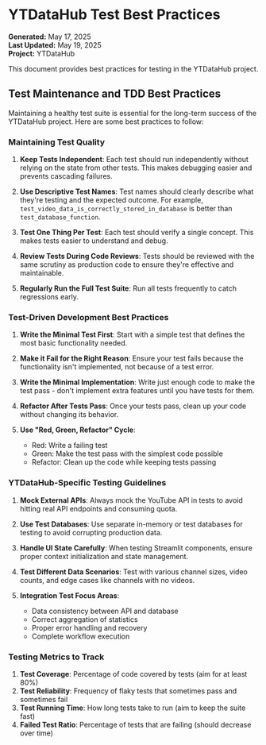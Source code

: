 # YTDataHub Test Best Practices

**Generated:** May 17, 2025  
**Last Updated:** May 19, 2025  
**Project:** YTDataHub

This document provides best practices for testing in the YTDataHub project.

## Test Maintenance and TDD Best Practices

Maintaining a healthy test suite is essential for the long-term success of the YTDataHub project. Here are some best practices to follow:

### Maintaining Test Quality

1. **Keep Tests Independent**: Each test should run independently without relying on the state from other tests. This makes debugging easier and prevents cascading failures.

2. **Use Descriptive Test Names**: Test names should clearly describe what they're testing and the expected outcome. For example, `test_video_data_is_correctly_stored_in_database` is better than `test_database_function`.

3. **Test One Thing Per Test**: Each test should verify a single concept. This makes tests easier to understand and debug.

4. **Review Tests During Code Reviews**: Tests should be reviewed with the same scrutiny as production code to ensure they're effective and maintainable.

5. **Regularly Run the Full Test Suite**: Run all tests frequently to catch regressions early.

### Test-Driven Development Best Practices

1. **Write the Minimal Test First**: Start with a simple test that defines the most basic functionality needed.

2. **Make it Fail for the Right Reason**: Ensure your test fails because the functionality isn't implemented, not because of a test error.

3. **Write the Minimal Implementation**: Write just enough code to make the test pass - don't implement extra features until you have tests for them.

4. **Refactor After Tests Pass**: Once your tests pass, clean up your code without changing its behavior.

5. **Use "Red, Green, Refactor" Cycle**:
   - Red: Write a failing test
   - Green: Make the test pass with the simplest code possible
   - Refactor: Clean up the code while keeping tests passing

### YTDataHub-Specific Testing Guidelines

1. **Mock External APIs**: Always mock the YouTube API in tests to avoid hitting real API endpoints and consuming quota.

2. **Use Test Databases**: Use separate in-memory or test databases for testing to avoid corrupting production data.

3. **Handle UI State Carefully**: When testing Streamlit components, ensure proper context initialization and state management.

4. **Test Different Data Scenarios**: Test with various channel sizes, video counts, and edge cases like channels with no videos.

5. **Integration Test Focus Areas**:
   - Data consistency between API and database
   - Correct aggregation of statistics
   - Proper error handling and recovery
   - Complete workflow execution

### Testing Metrics to Track

1. **Test Coverage**: Percentage of code covered by tests (aim for at least 80%)
2. **Test Reliability**: Frequency of flaky tests that sometimes pass and sometimes fail
3. **Test Running Time**: How long tests take to run (aim to keep the suite fast)
4. **Failed Test Ratio**: Percentage of tests that are failing (should decrease over time)
